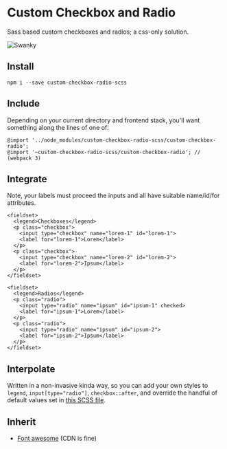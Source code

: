 # Custom Checkbox and Radio

Sass based custom checkboxes and radios; a css-only solution.

![Swanky](posterity/custom-checkbox-radio.gif)

## Install

    npm i --save custom-checkbox-radio-scss

## Include

Depending on your current directory and frontend stack, you'll want something along the lines of one of:

    @import '../node_modules/custom-checkbox-radio-scss/custom-checkbox-radio';
    @import '~custom-checkbox-radio-scss/custom-checkbox-radio'; // (webpack 3)

## Integrate

Note, your labels must proceed the inputs and all have suitable name/id/for attributes.

    <fieldset>
      <legend>Checkboxes</legend>
      <p class="checkbox">
        <input type="checkbox" name="lorem-1" id="lorem-1">
        <label for="lorem-1">Lorem</label>
      </p>
      <p class="checkbox">
        <input type="checkbox" name="lorem-2" id="lorem-2">
        <label for="lorem-2">Ipsum</label>
      </p>
    </fieldset>

    <fieldset>
      <legend>Radios</legend>
      <p class="radio">
        <input type="radio" name="ipsum" id="ipsum-1" checked>
        <label for="ipsum-1">Lorem</label>
      </p>
      <p class="radio">
        <input type="radio" name="ipsum" id="ipsum-2">
        <label for="ipsum-2">Ipsum</label>
      </p>
    </fieldset>

## Interpolate

Written in a non-invasive kinda way, so you can add your own styles to `legend`, `input[type="radio"]`, `checkbox::after`, and override the handful of default values set in [this SCSS file](https://github.com/entozoon/custom-checkbox-radio-scss/blob/master/custom-checkbox-radio.scss).

## Inherit

*   [Font awesome](https://github.com/FortAwesome/Font-Awesome/) (CDN is fine)
